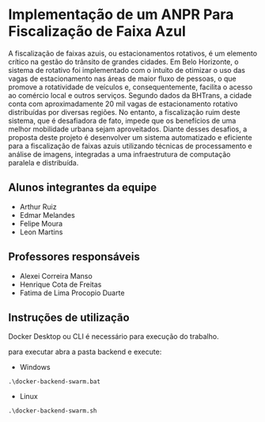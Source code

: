 # Implementação de um ANPR Para Fiscalização de Faixa Azul

A fiscalização de faixas azuis, ou estacionamentos rotativos, é um elemento crítico na gestão do trânsito de grandes cidades. Em Belo Horizonte, o sistema de rotativo foi implementado com o intuito de otimizar o uso das vagas de estacionamento nas áreas de maior fluxo de pessoas, o que promove a rotatividade de veículos e, consequentemente, facilita o acesso ao comércio local e outros serviços. Segundo dados da BHTrans, a cidade conta com aproximadamente 20 mil vagas de estacionamento rotativo distribuídas por diversas regiões. No entanto, a fiscalização ruim deste sistema, que é desafiadora de fato, impede que os benefícios de uma melhor mobilidade urbana sejam aproveitados. Diante desses desafios, a proposta deste projeto é desenvolver um sistema automatizado e eficiente para a fiscalização de faixas azuis utilizando técnicas de processamento e análise de imagens, integradas a uma infraestrutura de computação paralela e distribuída.

## Alunos integrantes da equipe

* Arthur Ruiz
* Edmar Melandes
* Felipe Moura
* Leon Martins

## Professores responsáveis

* Alexei Correira Manso
* Henrique Cota de Freitas
* Fatima de Lima Procopio Duarte

## Instruções de utilização

Docker Desktop ou CLI é necessário para execução do trabalho. 

para executar abra a pasta backend e execute:

- Windows

```
.\docker-backend-swarm.bat
```

- Linux
```
.\docker-backend-swarm.sh
```
